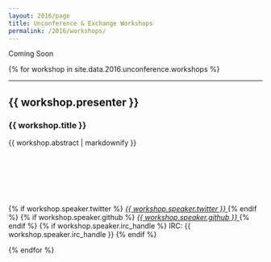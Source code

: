```yaml
---
layout: 2016/page
title: Unconference & Exchange Workshops
permalink: /2016/workshops/
---
```


Coming Soon

{% for workshop in site.data.2016.unconference.workshops %}

<hr>

<div id="workshop">
<div class="container">
<div class="row">
    <div class="col-lg-8 col-md-8 col-sm-8 col-xs-8">
      <h2>{{ workshop.presenter }}</h2>
      <h3>{{ workshop.title }}</h3>
      <p>
        {{ workshop.abstract | markdownify }}
  </p>
</div>
<div class="col-lg-4 col-md-4 col-sm-4 col-xs-4">
<h2>&nbsp;</h2>
<h3>&nbsp;</h3>
<p class="text-centered">
{% if workshop.speaker.twitter %}
<a href="http://twitter.com/{{ workshop.speaker.twitter }}">
 <i class="fa fa-twitter"> {{ workshop.speaker.twitter }}</i>
</a>
{% endif %}
{% if workshop.speaker.github %}
<a href="http://github.com/{{ workshop.speaker.github }}">
 <i class="fa fa-github"> {{ workshop.speaker.github }}</i>
</a>
{% endif %}
{% if workshop.speaker.irc_handle %}
IRC: {{ workshop.speaker.irc_handle }}</i>
{% endif %}
</p>
</div>
</div><!-- --/row ---->
</div><!-- --/container ---->
</div>
{% endfor %}